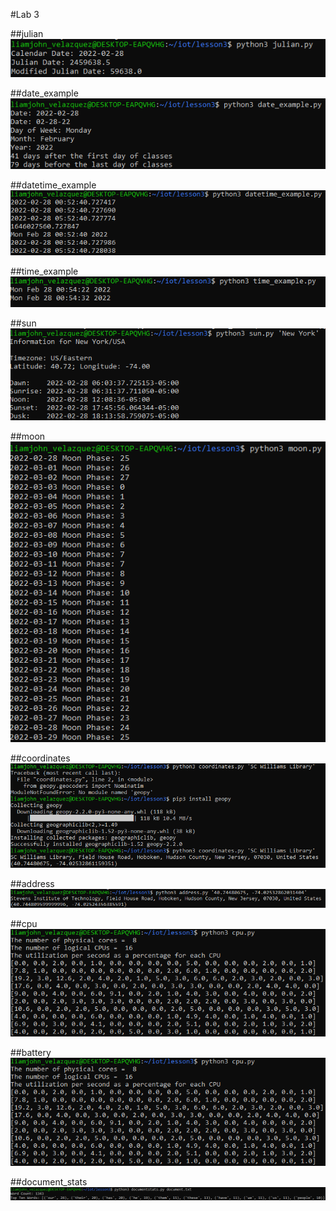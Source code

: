 #Lab 3  


##julian  
![](https://github.com/LiamjohnVelazquez/CPE322/blob/main/lab3/pics/julian.png)

##date_example  
![](https://github.com/LiamjohnVelazquez/CPE322/blob/main/lab3/pics/date_example.png)

##datetime_example  
![](https://github.com/LiamjohnVelazquez/CPE322/blob/main/lab3/pics/python3%20datetime_example.py.png)

##time_example  
![](https://github.com/LiamjohnVelazquez/CPE322/blob/main/lab3/pics/time_example.png)

##sun  
![](https://github.com/LiamjohnVelazquez/CPE322/blob/main/lab3/pics/sun.png)

##moon
![](https://github.com/LiamjohnVelazquez/CPE322/blob/main/lab3/pics/moon.png)

##coordinates  
![](https://github.com/LiamjohnVelazquez/CPE322/blob/main/lab3/pics/coordinates.png)

##address  
![](https://github.com/LiamjohnVelazquez/CPE322/blob/main/lab3/pics/address.png)

##cpu  
![](https://github.com/LiamjohnVelazquez/CPE322/blob/main/lab3/pics/cpu.png)

##battery  
![](https://github.com/LiamjohnVelazquez/CPE322/blob/main/lab3/pics/cpu.png)

##document_stats
![](https://github.com/LiamjohnVelazquez/CPE322/blob/main/lab3/pics/document.png)
